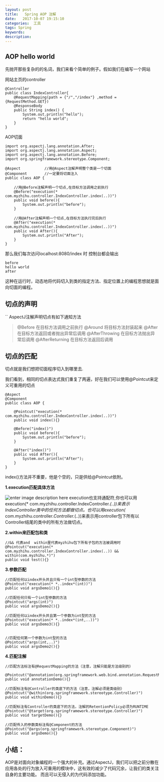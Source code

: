 ```yaml
---
layout: post
title:   Spring AOP 注解 
date:   2017-10-07 19:15:10
categories:  工具
tags: Spring
keywords: 
description: 
---
```


## AOP hello world

先抛开那些复杂的的名词，我们来看个简单的例子。假如我们在编写一个网站

网站主页的controller
```
@Controller
public class IndexController{
	@RequestMapping(path = {"/","/index"} ,method ={RequestMethod.GET})
	@ResponseBody
    public String index() {
        System.out.println("hello");
        return "hello world";
    }
}
```
AOP切面
```
import org.aspectj.lang.annotation.After;
import org.aspectj.lang.annotation.Aspect;
import org.aspectj.lang.annotation.Before;
import org.springframework.stereotype.Component;

@Aspect           //用@Aspect注解声明整个类是一个切面
@Component        //一定要将切面注入
public class AOP {

	//用@Before注解声明一个切点,在目标方法调用之前执行
    @Before("execution(* com.myzhihu.controller.IndexController.index(..))")
    public void before(){
        System.out.println("before");
    }

	//用@After注解声明一个切点,在目标方法执行完后执行
    @After("execution(* com.myzhihu.controller.IndexController.index(..))")
    public void After(){
        System.out.println("After");
    }
}
```
那么我们每次访问localhost:8080/index 时 控制台都会输出
```
before
hello world
after
```
这种在运行时，动态地将代码切入到类的指定方法、指定位置上的编程思想就是面向切面的编程。


## 切点的声明
``
AspectJ注解声明切点有如下通知方法

> @Before 在目标方法调用之前执行
> @Around 将目标方法封装起来
> @After 在目标方法返回或者抛出异常后调用
> @AfterThrowing 在目标方法抛出异常后调用
> @AfterReturning 在目标方法返回后调用


## 切点的匹配

切点就是我们想把切面程序切入到哪里去.

我们看到，相同的切点表达式我们重复了两遍，好在我们可以使用@Pointcut来定义可重用的切点

```
@Aspect
@Component
public class AOP {

    @Pointcut("execution(* com.myzhihu.controller.IndexController.index(..))")
    public void index(){}

    @Before("index()")
    public void before(){
        System.out.println("before");
    }

    @After("index()")
    public void After(){
        System.out.println("After");
    }
}
```

index()方法并不重要，他是个空的，只是供给@Pointcut依附。

**1.execution匹配具体方法**

![enter image description here](http://p7lixluhf.bkt.clouddn.com/AOP.png)
execution也支持通配符,你也可以用execution(* com.myzhihu.controller.IndexController.*(..))来表示IndexController类中的任何方法都做切点。也可以用execution(* com.myzhihu.controller.*Controller.*(..))来表示用controller包下所有以Controller结尾的类中的所有方法做切点。

**2.within来匹配包和类**

```
//&& 代表and  within里代表myzhihu包下所有子包的方法被调用时
@Pointcut("execution(* com.myzhihu.controller.IndexController.index(..)) && within(com.myzhihu.*)")
public void test(){}
```

**3.参数匹配**

```
//匹配任何以index开头并且只有一个int型参数的方法
@Pointcut("execution(* *..index*(int))")
public void argsDemo1(){}

//匹配任何只有一个int型参数的方法
@Pointcut("args(int)")
public void argsDemo2(){}

//匹配任何以index开头并且第一个参数为int型的方法
@Pointcut("execution(* *..index*(int,..))")
public void argsDemo3(){}


//匹配任何第一个参数为int型的方法
@Pointcut("args(int,..)")
public void argsDemo2(){}

```

**4.匹配注解**

```
//匹配方法标注有@RequestMapping的方法（注意，注解只能是方法级别的）
 @Pointcut("@annotation(org.springframework.web.bind.annotation.RequestMapping)")
public void annotationDemo(){}

//匹配标注有@Controller的类底下的方法（注意，注解必须是类级别）
@Pointcut("@within(org.springframework.stereotype.Controller)")
public void withinDemo(){}

//匹配标注有Controller的类底下的方法，注解的RetentionPolicy必须为RUNTIME
@Pointcut("@target(org.springframework.stereotype.Controller)")
public void targetDemo(){}

//匹配传入的参数类标注有@Component的方法
@Pointcut("@args(org.springframework.stereotype.Component)")
public void argsDemo(){}

```

## 小结：

AOP是对面向对象编程的一个强大的补充。通过AspectJ，我们可以把之前分散在应用各处的行为放入可重用的模块中，这有效的减少了代码冗余，让我们的类关注自身的主要功能。
而且可以无侵入的为代码添加功能。 